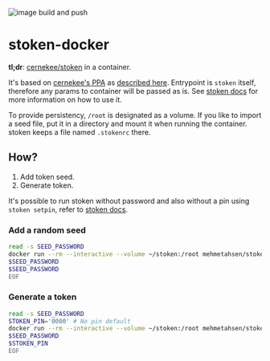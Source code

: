 ![image build and push](https://github.com/mehmetahsen/stoken-docker/workflows/image%20build%20and%20push/badge.svg?branch=master)

# stoken-docker

**tl;dr**: [cernekee/stoken](https://github.com/cernekee/stoken) in a container. 

It's based  on [cernekee's PPA](https://launchpad.net/~cernekee/+archive/ppa) as [described here](https://sourceforge.net/p/stoken/wiki/Home/).
Entrypoint is `stoken` itself, therefore any params to container will be passed as is. See [stoken docs](https://github.com/cernekee/stoken#usage) for more information on how to use it.

To provide persistency, `/root` is designated as a volume. If you like to import a seed file, put it in a directory and mount it when running the container. stoken keeps a file named `.stokenrc` there.

## How?
1. Add token seed.
2. Generate token.

It's possible to run stoken without password and also without a pin using `stoken setpin`, refer to [stoken docs](https://github.com/cernekee/stoken#usage).

### Add a random seed

```bash
read -s SEED_PASSWORD
docker run --rm --interactive --volume ~/stoken:/root mehmetahsen/stoken import --random <<EOF                                          
$SEED_PASSWORD
$SEED_PASSWORD
EOF
```

### Generate a token
```bash
read -s SEED_PASSWORD
STOKEN_PIN='0000' # No pin default
docker run --rm --interactive --volume ~/stoken:/root mehmetahsen/stoken <<EOF
$SEED_PASSWORD
$STOKEN_PIN
EOF
```
